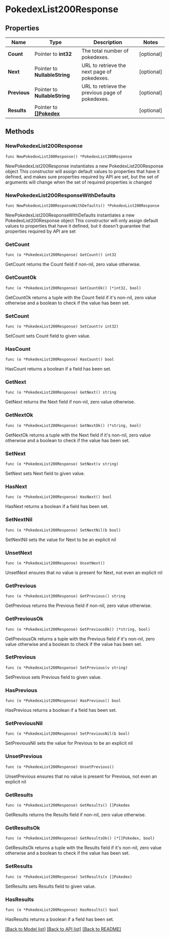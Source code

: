 # PokedexList200Response

## Properties

Name | Type | Description | Notes
------------ | ------------- | ------------- | -------------
**Count** | Pointer to **int32** | The total number of pokedexes. | [optional] 
**Next** | Pointer to **NullableString** | URL to retrieve the next page of pokedexes. | [optional] 
**Previous** | Pointer to **NullableString** | URL to retrieve the previous page of pokedexes. | [optional] 
**Results** | Pointer to [**[]Pokedex**](Pokedex.md) |  | [optional] 

## Methods

### NewPokedexList200Response

`func NewPokedexList200Response() *PokedexList200Response`

NewPokedexList200Response instantiates a new PokedexList200Response object
This constructor will assign default values to properties that have it defined,
and makes sure properties required by API are set, but the set of arguments
will change when the set of required properties is changed

### NewPokedexList200ResponseWithDefaults

`func NewPokedexList200ResponseWithDefaults() *PokedexList200Response`

NewPokedexList200ResponseWithDefaults instantiates a new PokedexList200Response object
This constructor will only assign default values to properties that have it defined,
but it doesn't guarantee that properties required by API are set

### GetCount

`func (o *PokedexList200Response) GetCount() int32`

GetCount returns the Count field if non-nil, zero value otherwise.

### GetCountOk

`func (o *PokedexList200Response) GetCountOk() (*int32, bool)`

GetCountOk returns a tuple with the Count field if it's non-nil, zero value otherwise
and a boolean to check if the value has been set.

### SetCount

`func (o *PokedexList200Response) SetCount(v int32)`

SetCount sets Count field to given value.

### HasCount

`func (o *PokedexList200Response) HasCount() bool`

HasCount returns a boolean if a field has been set.

### GetNext

`func (o *PokedexList200Response) GetNext() string`

GetNext returns the Next field if non-nil, zero value otherwise.

### GetNextOk

`func (o *PokedexList200Response) GetNextOk() (*string, bool)`

GetNextOk returns a tuple with the Next field if it's non-nil, zero value otherwise
and a boolean to check if the value has been set.

### SetNext

`func (o *PokedexList200Response) SetNext(v string)`

SetNext sets Next field to given value.

### HasNext

`func (o *PokedexList200Response) HasNext() bool`

HasNext returns a boolean if a field has been set.

### SetNextNil

`func (o *PokedexList200Response) SetNextNil(b bool)`

 SetNextNil sets the value for Next to be an explicit nil

### UnsetNext
`func (o *PokedexList200Response) UnsetNext()`

UnsetNext ensures that no value is present for Next, not even an explicit nil
### GetPrevious

`func (o *PokedexList200Response) GetPrevious() string`

GetPrevious returns the Previous field if non-nil, zero value otherwise.

### GetPreviousOk

`func (o *PokedexList200Response) GetPreviousOk() (*string, bool)`

GetPreviousOk returns a tuple with the Previous field if it's non-nil, zero value otherwise
and a boolean to check if the value has been set.

### SetPrevious

`func (o *PokedexList200Response) SetPrevious(v string)`

SetPrevious sets Previous field to given value.

### HasPrevious

`func (o *PokedexList200Response) HasPrevious() bool`

HasPrevious returns a boolean if a field has been set.

### SetPreviousNil

`func (o *PokedexList200Response) SetPreviousNil(b bool)`

 SetPreviousNil sets the value for Previous to be an explicit nil

### UnsetPrevious
`func (o *PokedexList200Response) UnsetPrevious()`

UnsetPrevious ensures that no value is present for Previous, not even an explicit nil
### GetResults

`func (o *PokedexList200Response) GetResults() []Pokedex`

GetResults returns the Results field if non-nil, zero value otherwise.

### GetResultsOk

`func (o *PokedexList200Response) GetResultsOk() (*[]Pokedex, bool)`

GetResultsOk returns a tuple with the Results field if it's non-nil, zero value otherwise
and a boolean to check if the value has been set.

### SetResults

`func (o *PokedexList200Response) SetResults(v []Pokedex)`

SetResults sets Results field to given value.

### HasResults

`func (o *PokedexList200Response) HasResults() bool`

HasResults returns a boolean if a field has been set.


[[Back to Model list]](../README.md#documentation-for-models) [[Back to API list]](../README.md#documentation-for-api-endpoints) [[Back to README]](../README.md)


